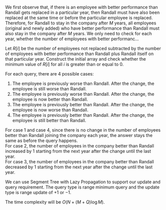 We first observe that, if there is an employee with better performance than Randall gets replaced in a particular year, then Randall must have also been replaced at the same time or before the particular employee is replaced. Therefore, for Randall to stay in the company after $M$ years, all employees (original and newly added) who have better performance than Randall must also stay in the company after $M$ years. We only need to check for each year, whether the number of employees with better performanc...

Let $R[i]$ be the number of employees not replaced subtracted by the number of employees with better performance than Randall plus Randall itself on that particular year. Construct the initial array and check whether the minimum value of $R[i]$ for all $i$ is greater than or equal to $0$.

For each query, there are 4 possible cases:

1. The employee is previously worse than Randall. After the change, the employee is still worse than Randall.
2. The employee is previously worse than Randall. After the change, the employee is now better than Randall.
3. The employee is previously better than Randall. After the change, the employee is now worse than Randall.
4. The employee is previously better than Randall. After the change, the employee is still better than Randall.

For case 1 and case 4, since there is no change in the number of employees better than Randall joining the company each year, the answer stays the same as before the query happens.  
For case 2, the number of employees in the company better than Randall increased by 1 starting from the next year after the change until the last year.  
For case 3, the number of employees in the company better than Randall decreased by 1 starting from the next year after the change until the last year.

We can use Segment Tree with Lazy Propagation to support our update and query requirement. The query type is range minimum query and the update type is range update of $+1$ or $-1$.

The time complexity will be $O(N + (M + Q) \log M)$.
